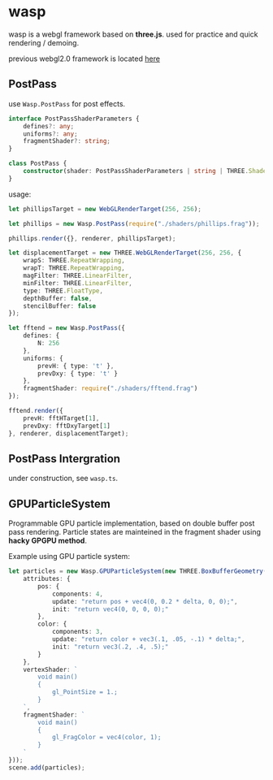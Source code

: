 # wasp

wasp is a webgl framework based on **three.js**.
used for practice and quick rendering / demoing.

previous webgl2.0 framework is located [here](https://github.com/xlnx/bee)

## PostPass

use `Wasp.PostPass` for post effects. 

```typescript
interface PostPassShaderParameters {
	defines?: any;
	uniforms?: any;
	fragmentShader?: string;
}

class PostPass {
	constructor(shader: PostPassShaderParameters | string | THREE.ShaderMaterial);
}
```

usage:

```typescript
let phillipsTarget = new WebGLRenderTarget(256, 256);

let phillips = new Wasp.PostPass(require("./shaders/phillips.frag"));

phillips.render({}, renderer, phillipsTarget);
```

```typescript
let displacementTarget = new THREE.WebGLRenderTarget(256, 256, {
	wrapS: THREE.RepeatWrapping,
	wrapT: THREE.RepeatWrapping,
	magFilter: THREE.LinearFilter,
	minFilter: THREE.LinearFilter,
	type: THREE.FloatType,
	depthBuffer: false,
	stencilBuffer: false
});

let fftend = new Wasp.PostPass({
	defines: {
		N: 256
	},
	uniforms: {
		prevH: { type: 't' },
		prevDxy: { type: 't' }
	},
	fragmentShader: require("./shaders/fftend.frag")
});

fftend.render({
	prevH: fftHTarget[1],
	prevDxy: fftDxyTarget[1]
}, renderer, displacementTarget);
```

## PostPass Intergration 

under construction, see `wasp.ts`.

## GPUParticleSystem

Programmable GPU particle implementation, based on double buffer post pass rendering.
Particle states are mainteined in the fragment shader using **hacky GPGPU method**.

Example using GPU particle system: 

```typescript
let particles = new Wasp.GPUParticleSystem(new THREE.BoxBufferGeometry(1, 1, 1, 50, 50, 50), new Wasp.GPUParticleMaterial({
	attributes: {
		pos: {
			components: 4,
			update: "return pos + vec4(0, 0.2 * delta, 0, 0);",
			init: "return vec4(0, 0, 0, 0);"
		},
		color: {
			components: 3,
			update: "return color + vec3(.1, .05, -.1) * delta;",
			init: "return vec3(.2, .4, .5);"
		}
	},
	vertexShader: `
		void main()
		{
			gl_PointSize = 1.;
		}
	`,
	fragmentShader: `
		void main()
		{
			gl_FragColor = vec4(color, 1);
		}
	`
}));
scene.add(particles);
```
